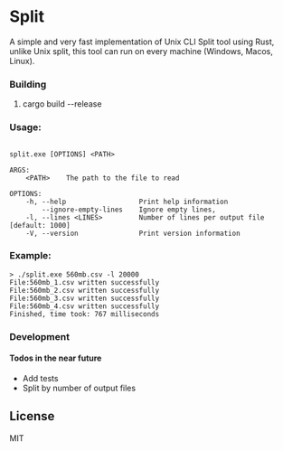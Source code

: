 # Split

A simple and very fast implementation of Unix CLI Split tool using Rust,<br />
unlike Unix split, this tool can run on every machine (Windows, Macos, Linux).

### Building

1. cargo build --release

### Usage:

```

split.exe [OPTIONS] <PATH>

ARGS:
    <PATH>    The path to the file to read

OPTIONS:
    -h, --help                  Print help information
        --ignore-empty-lines    Ignore empty lines,
    -l, --lines <LINES>         Number of lines per output file [default: 1000]
    -V, --version               Print version information

```

### Example:

```
> ./split.exe 560mb.csv -l 20000
File:560mb_1.csv written successfully
File:560mb_2.csv written successfully
File:560mb_3.csv written successfully
File:560mb_4.csv written successfully
Finished, time took: 767 milliseconds
```

### Development

#### Todos in the near future

- Add tests
- Split by number of output files

License
----

MIT

